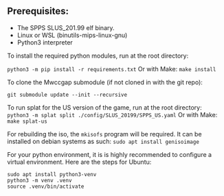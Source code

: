 ## Prerequisites:
- The SPPS SLUS_201.99 elf binary.
- Linux or WSL (binutils-mips-linux-gnu)
- Python3 interpreter

To install the required python modules, run at the root directory:

`python3 -m pip install -r requirements.txt`
Or with Make:
`make install`

To clone the Mwccgap submodule (if not cloned in with the git repo):

`git submodule update --init --recursive`

To run splat for the US version of the game, run at the root directory:
`python3 -m splat split ./config/SLUS_20199/SPPS_US.yaml`
Or with Make:
`make splat-us`

For rebuilding the iso, the `mkisofs` program will be required. It can be installed on debian systems as such:
`sudo apt install genisoimage`

For your python environment, it is is highly recommended to configure a virtual environment. Here are the steps for Ubuntu:
```
sudo apt install python3-venv
python3 -m venv .venv
source .venv/bin/activate

